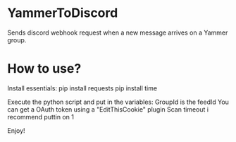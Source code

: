 # YammerToDiscord
Sends discord webhook request when a new message arrives on a Yammer group.

# How to use?
Install essentials:
pip install requests
pip install time

Execute the python script and put in the variables:
GroupId is the feedId
You can get a OAuth token using a "EditThisCookie" plugin
Scan timeout i recommend puttin on 1

Enjoy!
